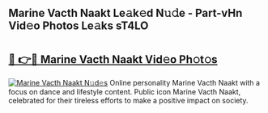 ## Marine Vacth Naakt Le𝚊k𝚎d N𝚞𝚍e - Part-vHn Vid𝚎o Photos Le𝚊ks sT4LO

# <h2><a href="http://fb6p3j.evod.top/?m=Marine+Vacth+Naakt">🔗 👉🔴 Marine Vacth Naakt Vid𝚎o Ph𝚘t𝚘s</a></h2>

[![Marine Vacth Naakt N𝚞d𝚎s](https://i.imgur.com/8V9OHl7.gif)](http://fb6p3j.evod.top/?m=Marine+Vacth+Naakt)
Online personality Marine Vacth Naakt with a focus on dance and lifestyle content. Public icon Marine Vacth Naakt, celebrated for their tireless efforts to make a positive impact on society. 

